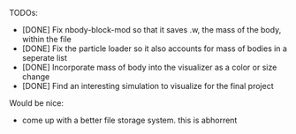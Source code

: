 TODOs:
- [DONE] Fix nbody-block-mod so that it saves .w, the mass of the body, within the file
- [DONE] Fix the particle loader so it also accounts for mass of bodies in a seperate list
- [DONE] Incorporate mass of body into the visualizer as a color or size change
- [DONE] Find an interesting simulation to visualize for the final project

Would be nice:
- come up with a better file storage system. this is abhorrent